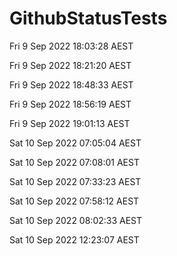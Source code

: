 # GithubStatusTests
Fri 9 Sep 2022 18:03:28 AEST

Fri 9 Sep 2022 18:21:20 AEST

Fri 9 Sep 2022 18:48:33 AEST

Fri 9 Sep 2022 18:56:19 AEST

Fri 9 Sep 2022 19:01:13 AEST

Sat 10 Sep 2022 07:05:04 AEST

Sat 10 Sep 2022 07:08:01 AEST

Sat 10 Sep 2022 07:33:23 AEST

Sat 10 Sep 2022 07:58:12 AEST

Sat 10 Sep 2022 08:02:33 AEST

Sat 10 Sep 2022 12:23:07 AEST
